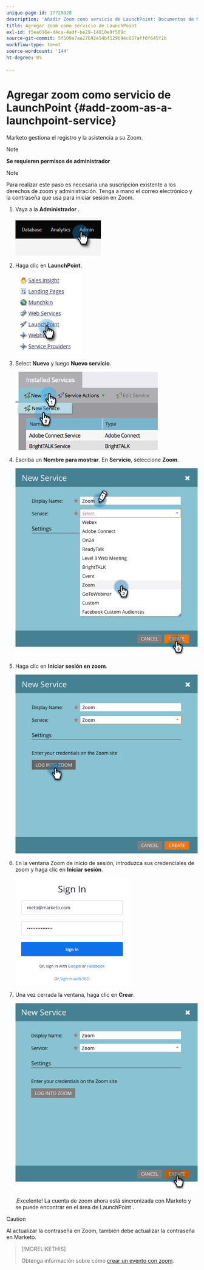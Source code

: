 ```yaml
---
unique-page-id: 17728028
description: 'Añadir Zoom como servicio de LaunchPoint: Documentos de Marketo: Documentación del producto'
title: Agregar zoom como servicio de LaunchPoint
exl-id: f5ea016e-d4ca-4adf-be29-14810e9f509c
source-git-commit: 5f509a7aa27692e54bf129b94c657aff0f645f2b
workflow-type: tm+mt
source-wordcount: '144'
ht-degree: 0%

---
```


# Agregar zoom como servicio de LaunchPoint {#add-zoom-as-a-launchpoint-service}

Marketo gestiona el registro y la asistencia a su Zoom.

>[!NOTE]
>
>**Se requieren permisos de administrador**

>[!NOTE]
>
>Para realizar este paso es necesaria una suscripción existente a los derechos de zoom y administración. Tenga a mano el correo electrónico y la contraseña que usa para iniciar sesión en Zoom.

1. Vaya a la **Administrador** .

   ![](assets/add-zoom-as-a-launchpoint-service-1.png)

1. Haga clic en **LaunchPoint**.

   ![](assets/add-zoom-as-a-launchpoint-service-2.png)

1. Select **Nuevo** y luego **Nuevo servicio**.

   ![](assets/add-zoom-as-a-launchpoint-service-3.png)

1. Escriba un **Nombre para mostrar**. En **Servicio**, seleccione **Zoom**.

   ![](assets/add-zoom-as-a-launchpoint-service-4.png)

1. Haga clic en **Iniciar sesión en zoom**.

   ![](assets/add-zoom-as-a-launchpoint-service-5.png)

1. En la ventana Zoom de inicio de sesión, introduzca sus credenciales de zoom y haga clic en **Iniciar sesión**.

   ![](assets/add-zoom-as-a-launchpoint-service-6.png)

1. Una vez cerrada la ventana, haga clic en **Crear**.

   ![](assets/add-zoom-as-a-launchpoint-service-7.png)

   ¡Excelente! La cuenta de zoom ahora está sincronizada con Marketo y se puede encontrar en el área de LaunchPoint .

>[!CAUTION]
>
>Al actualizar la contraseña en Zoom, también debe actualizar la contraseña en Marketo.

>[!MORELIKETHIS]
>
>Obtenga información sobre cómo [crear un evento con zoom](/help/marketo/product-docs/demand-generation/events/create-an-event/create-an-event-with-zoom.md).
